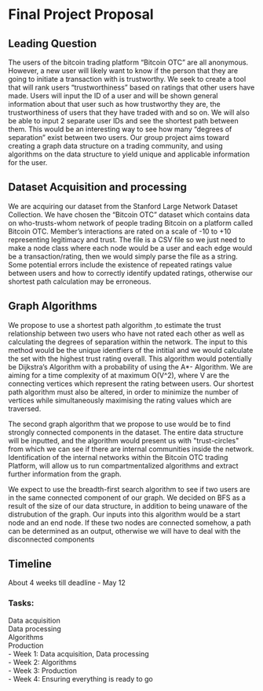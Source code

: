 # Final Project Proposal

## Leading Question
The users of the bitcoin trading platform “Bitcoin OTC” are all anonymous. However, a new user will likely want to know if the person that they are going to initiate a transaction with is trustworthy. We seek to create a tool that will rank users “trustworthiness” based on ratings that other users have made. Users will input the ID of a user and will be shown general information about that user such as how trustworthy they are, the trustworthiness of users that they have traded with and so on. We will also be able to input 2 separate user IDs and see the shortest path between them. This would be an interesting way to see how many “degrees of separation” exist between two users. Our group project aims toward creating a graph data structure on a trading community, and using algorithms on the data structure to yield unique and applicable information for the user.

## Dataset Acquisition and processing
We are acquiring our dataset from the Stanford Large Network Dataset Collection. We have chosen the “Bitcoin OTC” dataset which contains data on who-trusts-whom network of people trading Bitcoin on a platform called Bitcoin OTC. Member’s interactions are rated on a scale of -10 to +10 representing legitimacy and trust. The file is a CSV file so we just need to make a node class where each node would be a user and each edge would be a transaction/rating, then we would simply parse the file as a string. Some potential errors include the existence of repeated ratings value between users and how to correctly identify updated ratings, otherwise our shortest path calculation may be erroneous.

## Graph Algorithms
We propose to use a shortest path algorithm ,to estimate the trust relationship between two users who have not rated each other as well as calculating the degrees of separation within the network. The input to this method would be the unique identfiers of the intitial and we would calculate the set  with the highest trust rating overall. This algorithm would potentially be Dijkstra’s Algorithm with a probability of using the A*- Algorithm. We are aiming for a time complexity of at maximum O(V^2), where V are the connecting vertices which represent the rating between users. Our shortest path algorithm must also be altered, in order to minimize the number of vertices while simultaneously maximising the rating values which are traversed.


The second graph algorithm that we propose to use would be to find strongly connected components in the dataset. The entire data structure will be inputted, and the algorithm would present us with "trust-circles"  from which we can see if there are internal communities inside the network. Identification of the internal networks within the Bitcoin OTC trading Platform, will allow us to run compartmentalized algorithms and extract further information from the graph.

We expect to use the breadth-first search algorithm to see if two users are in the same connected component of our graph. We decided on BFS as a result of the size of our data structure, in addition to being unaware of the distrubution of the graph. Our inputs into this algorithm would be a start node and an end node. If these two nodes are connected somehow, a path can be determined as an output, otherwise we will have to deal with the disconnected components

## Timeline
About 4 weeks till deadline -  May 12
### Tasks:
Data acquisition <br>
Data processing <br>
Algorithms <br>
Production<br>
	-	Week 1: Data acquisition, Data processing  
	-	Week 2: Algorithms  
	- 	Week 3: Production  
	- 	Week 4: Ensuring everything is ready to go  
	
